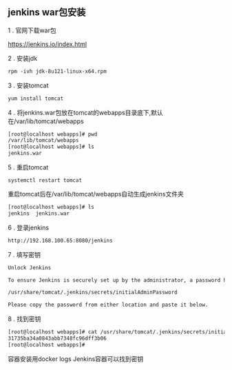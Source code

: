 jenkins war包安装
---

1 . 官网下载war包

https://jenkins.io/index.html

2 . 安装jdk

```txt
rpm -ivh jdk-8u121-linux-x64.rpm
```

3 . 安装tomcat

```txt
yum install tomcat
```

4 . 将jenkins.war包放在tomcat的webapps目录底下,默认在/var/lib/tomcat/webapps

```txt
[root@localhost webapps]# pwd
/var/lib/tomcat/webapps
[root@localhost webapps]# ls
jenkins.war
```

5 . 重启tomcat

```
systemctl restart tomcat
```
重启tomcat后在/var/lib/tomcat/webapps自动生成jenkins文件夹

```txt
[root@localhost webapps]# ls
jenkins  jenkins.war
```
6 . 登录jenkins

```txt
http://192.168.100.65:8080/jenkins
```

7 . 填写密钥

```txt
Unlock Jenkins

To ensure Jenkins is securely set up by the administrator, a password has been written to the log (not sure where to find it?) and this file on the server:

/usr/share/tomcat/.jenkins/secrets/initialAdminPassword

Please copy the password from either location and paste it below.
```

8 . 找到密钥

```txt
[root@localhost webapps]# cat /usr/share/tomcat/.jenkins/secrets/initialAdminPassword
31735ba34a0843abb7348fc96dff3b06
[root@localhost webapps]# 
```
容器安装用docker logs Jenkins容器可以找到密钥